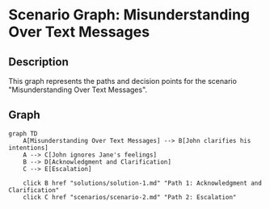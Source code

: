 # Scenario Graph: Misunderstanding Over Text Messages

## Description
This graph represents the paths and decision points for the scenario "Misunderstanding Over Text Messages".

## Graph

```mermaid
graph TD
    A[Misunderstanding Over Text Messages] --> B[John clarifies his intentions]
    A --> C[John ignores Jane's feelings]
    B --> D[Acknowledgment and Clarification]
    C --> E[Escalation]

    click B href "solutions/solution-1.md" "Path 1: Acknowledgment and Clarification"
    click C href "scenarios/scenario-2.md" "Path 2: Escalation"

